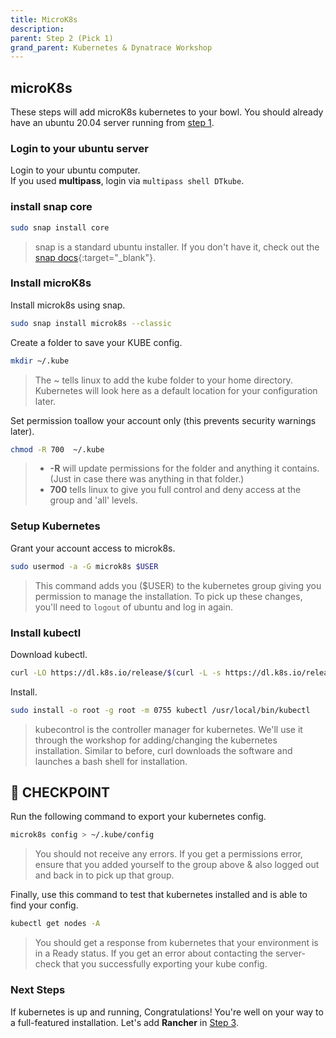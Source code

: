 ```yaml
---
title: MicroK8s
description:
parent: Step 2 (Pick 1)
grand_parent: Kubernetes & Dynatrace Workshop
---
```


## microK8s

These steps will add microK8s kubernetes to your bowl.  You should already have an ubuntu 20.04 server running from [step 1](step1).

### Login to your ubuntu server

Login to your ubuntu computer.  
If you used **multipass**, login via `multipass shell DTkube`.

### install snap core

```bash
sudo snap install core
```

> snap is a standard ubuntu installer.  If you don't have it, check out the [snap docs](https://snapcraft.io/docs/installing-snapd?_ga=2.268412426.506881216.1628521158-685084332.1628085001){:target="_blank"}.

### Install microK8s

Install microk8s using snap.

```bash
sudo snap install microk8s --classic
```

Create a folder to save your KUBE config.

```bash
mkdir ~/.kube
```

> The ~ tells linux to add the kube folder to your home directory.  Kubernetes will look here as a default location for your configuration later.

Set permission toallow your account only (this prevents security warnings later).

```bash
chmod -R 700  ~/.kube
```

>- **-R** will update permissions for the folder and anything it contains.  (Just in case there was anything in that folder.)
>- **700** tells linux to give you full control and deny access at the group and 'all' levels.

### Setup Kubernetes

Grant your account access to microk8s.

```bash
sudo usermod -a -G microk8s $USER
```

> This command adds you ($USER) to the kubernetes group giving you permission to manage the installation.  To pick up these changes, you'll need to `logout` of ubuntu and log in again.



### Install kubectl

Download kubectl.

```bash
curl -LO https://dl.k8s.io/release/$(curl -L -s https://dl.k8s.io/release/stable.txt)/bin/linux/amd64/kubectl
```

Install.

```bash
sudo install -o root -g root -m 0755 kubectl /usr/local/bin/kubectl
```

> kubecontrol is the controller manager for kubernetes.  We'll use it through the workshop for adding/changing the kubernetes installation.  Similar to before, curl downloads the software and launches a bash shell for installation.  

## :checkered_flag: CHECKPOINT

Run the following command to export your kubernetes config.

```bash
microk8s config > ~/.kube/config
```

> You should not receive any errors.  If you get a permissions error, ensure that you added yourself to the group above & also logged out and back in to pick up that group.

Finally, use this command to test that kubernetes installed and is able to find your config.

```bash
kubectl get nodes -A
```

> You should get a response from kubernetes that your environment is in a Ready status.  If you get an error about contacting the server- check that you successfully exporting your kube config.

### Next Steps

If kubernetes is up and running, Congratulations!  You're well on your way to a full-featured installation.  Let's add **Rancher** in [Step 3](step3).

<script src="{{ base.url | prepend: site.url }}/assets/js/copy.js"></script>
